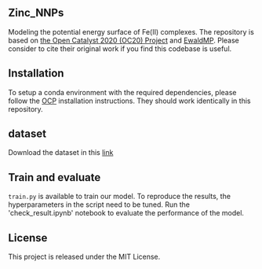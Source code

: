 ## Zinc_NNPs
Modeling the potential energy surface of Fe(II) complexes. The repository is based on [the Open Catalyst 2020 (OC20) Project](https://github.com/Open-Catalyst-Project/ocp) and [EwaldMP](https://github.com/arthurkosmala/EwaldMP?tab=readme-ov-file). Please consider to cite their original work if you find this codebase is useful.
## Installation
To setup a conda environment with the required dependencies, please follow the [OCP](https://github.com/Open-Catalyst-Project/ocp/blob/main/INSTALL.md) installation instructions. They should work identically in this repository. 
## dataset
Download the dataset in this [link](10.5281/zenodo.10520945)
## Train and evaluate 
`train.py` is available to train our model. To reproduce the results, the hyperparameters in the script need to be tuned.
Run the 'check_result.ipynb' notebook to evaluate the performance of the model.
## License
This project is released under the MIT License.
